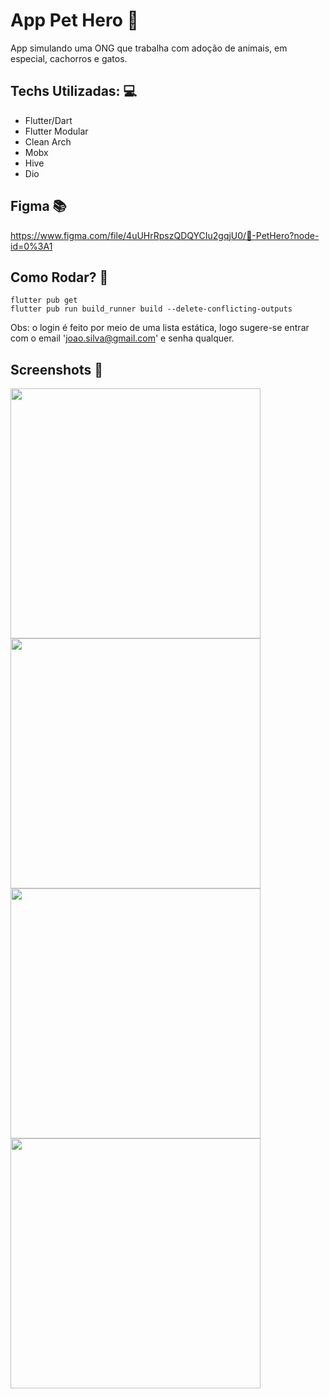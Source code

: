 # App Pet Hero 🐶

App simulando uma ONG que trabalha com adoção de animais, em especial, cachorros e gatos.

## Techs Utilizadas: 💻

- Flutter/Dart
- Flutter Modular
- Clean Arch
- Mobx
- Hive
- Dio

## Figma 📚

https://www.figma.com/file/4uUHrRpszQDQYCIu2gqjU0/🐶-PetHero?node-id=0%3A1

## Como Rodar? 🔧
```
flutter pub get
flutter pub run build_runner build --delete-conflicting-outputs
```
Obs: o login é feito por meio de uma lista estática, logo sugere-se entrar com o email 'joao.silva@gmail.com' e senha qualquer.

## Screenshots 🎨
<img height="400" src="https://user-images.githubusercontent.com/39846965/178055238-97d23e77-340b-46c5-a6cf-5423e5faf736.png"><img height="400" src="https://user-images.githubusercontent.com/39846965/178055220-7373524c-e15c-4080-9adc-b251a4abbd1d.png"><img height="400" src="https://user-images.githubusercontent.com/39846965/178055225-72de86d7-19c0-4c1c-9190-8944698c5c25.png"><img height="400" src="https://user-images.githubusercontent.com/39846965/178055230-db8cb455-8764-4734-94af-c2319e0bfa45.png">

